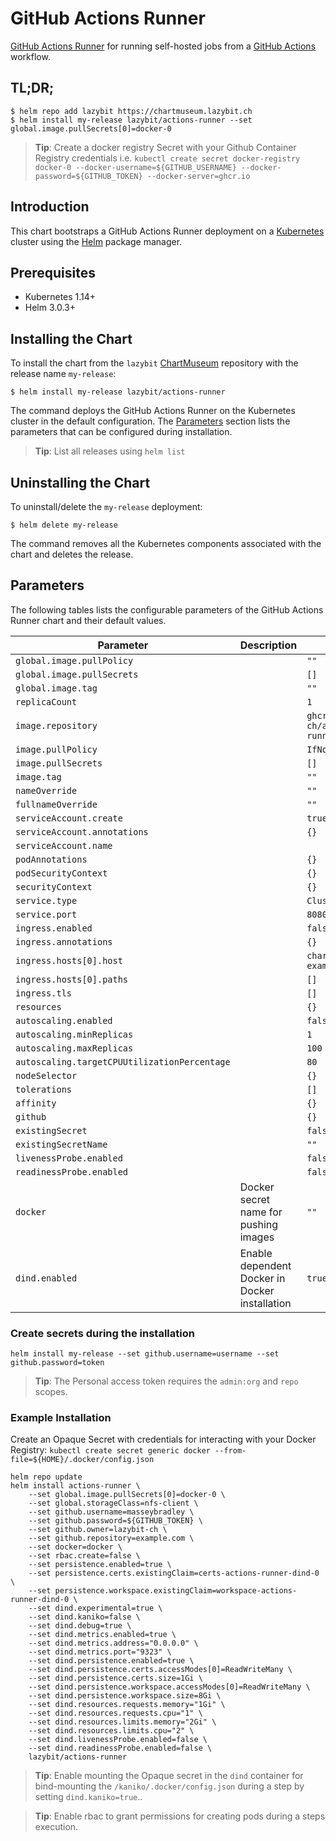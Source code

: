 # GitHub Actions Runner

[GitHub Actions Runner](https://github.com/actions/runner) for running self-hosted jobs from a [GitHub Actions](https://github.com/features/actions) workflow.

## TL;DR;

```console
$ helm repo add lazybit https://chartmuseum.lazybit.ch
$ helm install my-release lazybit/actions-runner --set global.image.pullSecrets[0]=docker-0
```

> **Tip**: Create a docker registry Secret with your Github Container Registry credentials i.e. `kubectl create secret docker-registry docker-0 --docker-username=${GITHUB_USERNAME} --docker-password=${GITHUB_TOKEN} --docker-server=ghcr.io`

## Introduction

This chart bootstraps a GitHub Actions Runner deployment on a [Kubernetes](http://kubernetes.io) cluster using the [Helm](https://helm.sh) package manager.

## Prerequisites

- Kubernetes 1.14+
- Helm 3.0.3+

## Installing the Chart

To install the chart from the `lazybit` [ChartMuseum](https://chartmuseum.com/) repository with the release name `my-release`:

```console
$ helm install my-release lazybit/actions-runner
```

The command deploys the GitHub Actions Runner on the Kubernetes cluster in the default configuration. The [Parameters](#parameters) section lists the parameters that can be configured during installation.

> **Tip**: List all releases using `helm list`

## Uninstalling the Chart

To uninstall/delete the `my-release` deployment:

```console
$ helm delete my-release
```

The command removes all the Kubernetes components associated with the chart and deletes the release.

## Parameters

The following tables lists the configurable parameters of the GitHub Actions Runner chart and their default values.

| Parameter | Description | Default |
|-----------|-------------|---------|
| `global.image.pullPolicy` | | `""` |
| `global.image.pullSecrets` | | `[]` |
| `global.image.tag` | | `""` |
| `replicaCount` | | `1` |
| `image.repository` | | `ghcr.io/lazybit-ch/actions-runner` |
| `image.pullPolicy` | | `IfNotPresent` |
| `image.pullSecrets` | | `[]` |
| `image.tag` | | `""` |
| `nameOverride` | | `""` |
| `fullnameOverride` | | `""` |
| `serviceAccount.create` | | `true` |
| `serviceAccount.annotations` | | `{}` |
| `serviceAccount.name` | | |
| `podAnnotations` | | `{}` |
| `podSecurityContext` | | `{}` |
| `securityContext` | | `{}` |
| `service.type` | | `ClusterIP` |
| `service.port` | | `8080` |
| `ingress.enabled` | | `false` |
| `ingress.annotations` | | `{}` |
| `ingress.hosts[0].host` | | `chart-example.local` |
| `ingress.hosts[0].paths` | | `[]` |
| `ingress.tls` | | `[]` |
| `resources` | | `{}` |
| `autoscaling.enabled` | | `false` |
| `autoscaling.minReplicas` | | `1` |
| `autoscaling.maxReplicas` | | `100` |
| `autoscaling.targetCPUUtilizationPercentage` | | `80` |
| `nodeSelector` | | `{}` |
| `tolerations` | | `[]` |
| `affinity` | | `{}` |
| `github` | | `{}` |
| `existingSecret` | | `false` |
| `existingSecretName` | | `""` |
| `livenessProbe.enabled` | | `false` |
| `readinessProbe.enabled` | | `false` |
| `docker` | Docker secret name for pushing images | `""` |
| `dind.enabled` | Enable dependent Docker in Docker installation | `true` |

### Create secrets during the installation

```console
helm install my-release --set github.username=username --set github.password=token
```

> **Tip**: The Personal access token requires the `admin:org` and `repo` scopes.

### Example Installation

Create an Opaque Secret with credentials for interacting with your Docker Registry: `kubectl create secret generic docker --from-file=${HOME}/.docker/config.json`

```console
helm repo update
helm install actions-runner \
    --set global.image.pullSecrets[0]=docker-0 \
    --set global.storageClass=nfs-client \
    --set github.username=masseybradley \
    --set github.password=${GITHUB_TOKEN} \
    --set github.owner=lazybit-ch \
    --set github.repository=example.com \
    --set docker=docker \
    --set rbac.create=false \
    --set persistence.enabled=true \
    --set persistence.certs.existingClaim=certs-actions-runner-dind-0 \
    --set persistence.workspace.existingClaim=workspace-actions-runner-dind-0 \
    --set dind.experimental=true \
    --set dind.kaniko=false \
    --set dind.debug=true \
    --set dind.metrics.enabled=true \
    --set dind.metrics.address="0.0.0.0" \
    --set dind.metrics.port="9323" \
    --set dind.persistence.enabled=true \
    --set dind.persistence.certs.accessModes[0]=ReadWriteMany \
    --set dind.persistence.certs.size=1Gi \
    --set dind.persistence.workspace.accessModes[0]=ReadWriteMany \
    --set dind.persistence.workspace.size=8Gi \
    --set dind.resources.requests.memory="1Gi" \
    --set dind.resources.requests.cpu="1" \
    --set dind.resources.limits.memory="2Gi" \
    --set dind.resources.limits.cpu="2" \
    --set dind.livenessProbe.enabled=false \
    --set dind.readinessProbe.enabled=false \
    lazybit/actions-runner
```

> **Tip**: Enable mounting the Opaque secret in the `dind` container for bind-mounting the `/kaniko/.docker/config.json` during a step by setting `dind.kaniko=true`..

> **Tip**: Enable rbac to grant permissions for creating pods during a steps execution.
